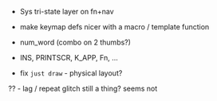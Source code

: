- Sys tri-state layer on fn+nav
- make keymap defs nicer with a macro / template function
- num_word (combo on 2 thumbs?)

- INS, PRINTSCR, K_APP, Fn, ...
  
- fix `just draw` - physical layout?

?? - lag / repeat glitch still a thing? seems not
